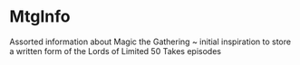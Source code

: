 # MtgInfo
Assorted information about Magic the Gathering ~ initial inspiration to store a written form of the Lords of Limited 50 Takes episodes
